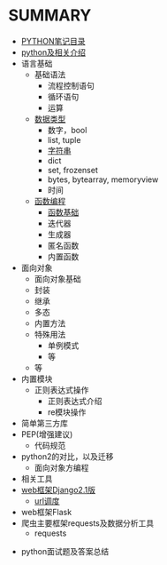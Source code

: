 # SUMMARY

* [PYTHON笔记目录](README.md)
* [python及相关介绍](介绍/introduction.md)
* 语言基础
  - 基础语法
    - 流程控制语句
    - 循环语句
    - 运算
  - [数据类型](语言基础/数据类型/标准类型层级结构.md)
    - 数字，bool
    - list, tuple
    - [字符串](语言基础/数据类型/字符串.md)
    - dict
    - set, frozenset
    - bytes, bytearray, memoryview
    - 时间
  - [函数编程](语言基础/函数编程/函数概念及前言.md)
    - [函数基础](语言基础/函数编程/函数基础.md)
    - 迭代器
    - 生成器
    - 匿名函数
    - 内置函数
* 面向对象
  - 面向对象基础
  - 封装
  - 继承
  - 多态
  - 内置方法
  - 特殊用法
    - 单例模式
    - 等
  - 等
* 内置模块
  - 正则表达式操作
    - 正则表达式介绍
    - re模块操作
* 简单第三方库
* PEP(增强建议)
  - 代码规范
* python2的对比，以及迁移
  - 面向对象方编程
* 相关工具
* [web框架Django2.1版](web框架django/简述.md)
  - [url调度](web框架django/url调度.md)
* web框架Flask
* 爬虫主要框架requests及数据分析工具
  - requests

- python面试题及答案总结
